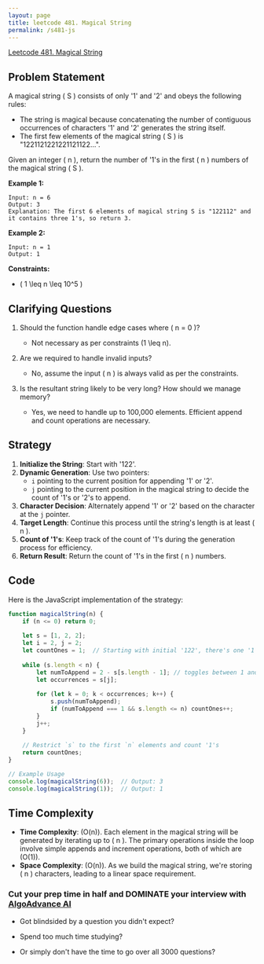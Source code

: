 ```yaml
---
layout: page
title: leetcode 481. Magical String
permalink: /s481-js
---
```

[Leetcode 481. Magical String](https://algoadvance.github.io/algoadvance/l481)
## Problem Statement

A magical string \( S \) consists of only '1' and '2' and obeys the following rules:

- The string is magical because concatenating the number of contiguous occurrences of characters '1' and '2' generates the string itself.
- The first few elements of the magical string \( S \) is "1221121221221121122...".

Given an integer \( n \), return the number of '1's in the first \( n \) numbers of the magical string \( S \).

**Example 1:**

```
Input: n = 6
Output: 3
Explanation: The first 6 elements of magical string S is "122112" and it contains three 1's, so return 3.
```

**Example 2:**

```
Input: n = 1
Output: 1
```

**Constraints:**

- \( 1 \leq n \leq 10^5 \)

## Clarifying Questions

1. Should the function handle edge cases where \( n = 0 \)?
   - Not necessary as per constraints \(1 \leq n\).
   
2. Are we required to handle invalid inputs?
   - No, assume the input \( n \) is always valid as per the constraints.

3. Is the resultant string likely to be very long? How should we manage memory?
   - Yes, we need to handle up to 100,000 elements. Efficient append and count operations are necessary. 

## Strategy

1. **Initialize the String**: Start with '122'.
2. **Dynamic Generation**: Use two pointers:
   - `i` pointing to the current position for appending '1' or '2'.
   - `j` pointing to the current position in the magical string to decide the count of '1's or '2's to append.
3. **Character Decision**: Alternately append '1' or '2' based on the character at the `j` pointer.
4. **Target Length**: Continue this process until the string's length is at least \( n \).
5. **Count of '1's**: Keep track of the count of '1's during the generation process for efficiency.
6. **Return Result**: Return the count of '1's in the first \( n \) numbers.

## Code

Here is the JavaScript implementation of the strategy:

```javascript
function magicalString(n) {
    if (n <= 0) return 0;
    
    let s = [1, 2, 2];
    let i = 2, j = 2;
    let countOnes = 1;  // Starting with initial '122', there's one '1'
    
    while (s.length < n) {
        let numToAppend = 2 - s[s.length - 1]; // toggles between 1 and 2
        let occurrences = s[j];
        
        for (let k = 0; k < occurrences; k++) {
            s.push(numToAppend);
            if (numToAppend === 1 && s.length <= n) countOnes++;
        }
        j++;
    }
    
    // Restrict `s` to the first `n` elements and count '1's
    return countOnes;
}

// Example Usage
console.log(magicalString(6));  // Output: 3
console.log(magicalString(1));  // Output: 1
```

## Time Complexity

- **Time Complexity**: \(O(n)\). Each element in the magical string will be generated by iterating up to \( n \). The primary operations inside the loop involve simple appends and increment operations, both of which are \(O(1)\).
- **Space Complexity**: \(O(n)\). As we build the magical string, we're storing \( n \) characters, leading to a linear space requirement.


### Cut your prep time in half and DOMINATE your interview with [AlgoAdvance AI](https://algoAdvance.com)

- Got blindsided by a question you didn't expect?

- Spend too much time studying?

- Or simply don't have the time to go over all 3000 questions?

